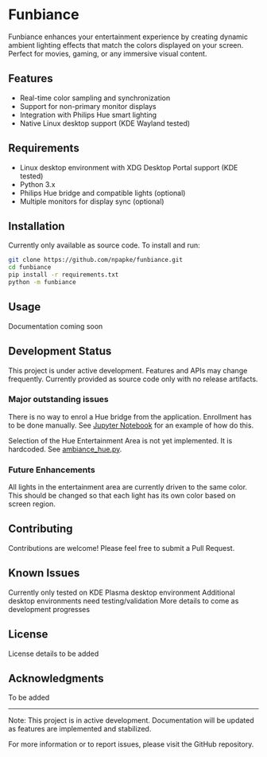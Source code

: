 # Funbiance

Funbiance enhances your entertainment experience by creating dynamic ambient lighting effects that match the colors displayed on your screen. Perfect for movies, gaming, or any immersive visual content.

## Features

- Real-time color sampling and synchronization
- Support for non-primary monitor displays
- Integration with Philips Hue smart lighting
- Native Linux desktop support (KDE Wayland tested)

## Requirements

- Linux desktop environment with XDG Desktop Portal support (KDE tested)
- Python 3.x
- Philips Hue bridge and compatible lights (optional)
- Multiple monitors for display sync (optional)

## Installation

Currently only available as source code. To install and run:

```bash
git clone https://github.com/npapke/funbiance.git
cd funbiance
pip install -r requirements.txt
python -m funbiance
```

## Usage
Documentation coming soon

## Development Status
This project is under active development. Features and APIs may change frequently. Currently provided as source code only with no release artifacts.

### Major outstanding issues
There is no way to enrol a Hue bridge from the application.  Enrollment has to be done manually.
See [Jupyter Notebook](doc/streaming_experiment.ipynb) for an example of how do this.

Selection of the Hue Entertainment Area is not yet implemented.  It is hardcoded.  See [ambiance_hue.py](funbiance/ambiance_hue.py).

### Future Enhancements
All lights in the entertainment area are currently driven to the same color.  This should be changed so that each light has its own color
based on screen region.


## Contributing
Contributions are welcome! Please feel free to submit a Pull Request.

## Known Issues
Currently only tested on KDE Plasma desktop environment
Additional desktop environments need testing/validation
More details to come as development progresses

## License
License details to be added

## Acknowledgments
To be added

---

Note: This project is in active development. Documentation will be updated as features are implemented and stabilized.

For more information or to report issues, please visit the GitHub repository.